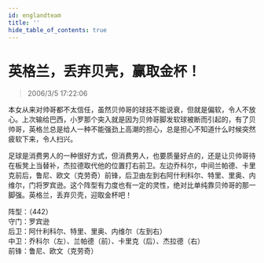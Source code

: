 ```yaml
---
id: englandteam
title: ''
hide_table_of_contents: true
---
```


# 英格兰，丢弃贝壳，赢取金杯！

> 2006/3/5 17:22:06

本女从来对帅哥都不太信任，虽然贝帅哥的球技不能说衰，但就是偏软，令人不放心。上次输给巴西，小罗那个突入就是因为贝帅哥脚发软球被断而引起的，有了贝帅哥，英格兰总是给人一种不能强劲上高潮的担心，总是担心不知道什么时候突然疲软下来，令人扫兴。
 
足球是消费男人的一种很好方式，但消费男人，也要质量好点的，还是让贝帅哥待在板凳上当替补，杰拉德取代他的位置打右前卫。左边乔科尔，中间兰帕德、卡里克前后，鲁尼、欧文（克劳奇）前锋，后卫由左到右阿什利科尔、特里、里奥、内维尔，门将罗宾逊。这个阵型有力度也有一定的灵性，绝对比单纯靠贝帅哥的那一脚强。英格兰，丢弃贝壳，迎取金杯吧！

阵型：（442）<br/>
守门：罗宾逊<br/>
后卫：阿什利科尔、特里、里奥、内维尔（左到右）<br/>
中卫：乔科尔（左）、兰帕德（前）、卡里克（后）、杰拉德（右）<br/>
前锋：鲁尼、欧文（克劳奇）